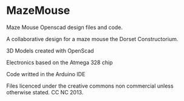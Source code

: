 MazeMouse
=========

Maze Mouse Openscad design files and code.

A collaborative design for a maze mouse the Dorset Constructorium.

3D Models created with OpenScad

Electronics based on the Atmega 328 chip

Code writted in the Arduino IDE

Files licenced under the creative commons non commercial unless otherwise stated. CC NC 2013.
